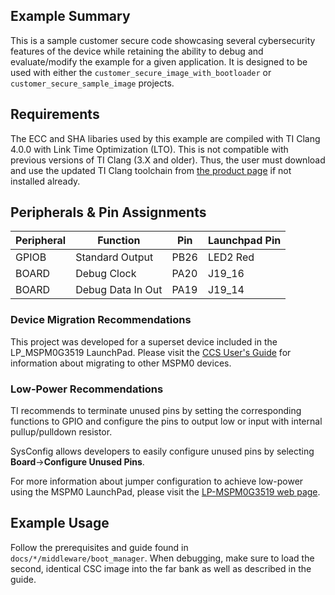 ## Example Summary

This is a sample customer secure code showcasing several cybersecurity features of the device while retaining the ability to debug and evaluate/modify the example for a given application. It is designed to be used with either the ```customer_secure_image_with_bootloader``` or ```customer_secure_sample_image``` projects.

## Requirements

The ECC and SHA libaries used by this example are compiled with TI Clang 4.0.0 with Link Time Optimization (LTO). This is not compatible
with previous versions of TI Clang (3.X and older). Thus, the user must download and use the updated TI Clang toolchain from [the product page](https://www.ti.com/tool/download/ARM-CGT-CLANG/4.0.0.LTS) if not installed already.

## Peripherals & Pin Assignments
| Peripheral | Function | Pin | Launchpad Pin |
| --- | --- | --- | --- |
| GPIOB | Standard Output | PB26 | LED2 Red |
| BOARD | Debug Clock | PA20 | J19_16 |
| BOARD | Debug Data In Out | PA19 | J19_14 |

### Device Migration Recommendations
This project was developed for a superset device included in the LP_MSPM0G3519 LaunchPad. Please
visit the [CCS User's Guide](https://software-dl.ti.com/msp430/esd/MSPM0-SDK/latest/docs/english/tools/ccs_ide_guide/doc_guide/doc_guide-srcs/ccs_ide_guide.html#manual-migration)
for information about migrating to other MSPM0 devices.

### Low-Power Recommendations
TI recommends to terminate unused pins by setting the corresponding functions to
GPIO and configure the pins to output low or input with internal
pullup/pulldown resistor.

SysConfig allows developers to easily configure unused pins by selecting **Board**→**Configure Unused Pins**.

For more information about jumper configuration to achieve low-power using the
MSPM0 LaunchPad, please visit the [LP-MSPM0G3519 web page](https://www.ti.com/tool/LP-MSPM0G3519).

## Example Usage

Follow the prerequisites and guide found in ```docs/*/middleware/boot_manager```. When debugging, make sure to load the second, identical CSC image into the far bank as well as described in the guide.
